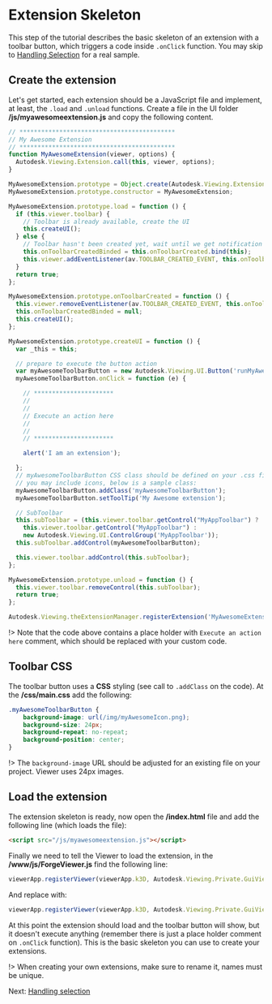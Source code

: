 # Extension Skeleton

This step of the tutorial describes the basic skeleton of an extension with a toolbar button, which triggers a code inside `.onClick` function. You may skip to [Handling Selection](viewer/extensions/selection) for a real sample.

## Create the extension

Let's get started, each extension should be a JavaScript file and implement, at least, the `.load` and `.unload` functions. Create a file in the UI folder **/js/myawesomeextension.js** and copy the following content. 

```javascript
// *******************************************
// My Awesome Extension
// *******************************************
function MyAwesomeExtension(viewer, options) {
  Autodesk.Viewing.Extension.call(this, viewer, options);
}

MyAwesomeExtension.prototype = Object.create(Autodesk.Viewing.Extension.prototype);
MyAwesomeExtension.prototype.constructor = MyAwesomeExtension;

MyAwesomeExtension.prototype.load = function () {
  if (this.viewer.toolbar) {
    // Toolbar is already available, create the UI
    this.createUI();
  } else {
    // Toolbar hasn't been created yet, wait until we get notification of its creation
    this.onToolbarCreatedBinded = this.onToolbarCreated.bind(this);
    this.viewer.addEventListener(av.TOOLBAR_CREATED_EVENT, this.onToolbarCreatedBinded);
  }
  return true;
};

MyAwesomeExtension.prototype.onToolbarCreated = function () {
  this.viewer.removeEventListener(av.TOOLBAR_CREATED_EVENT, this.onToolbarCreatedBinded);
  this.onToolbarCreatedBinded = null;
  this.createUI();
};

MyAwesomeExtension.prototype.createUI = function () {
  var _this = this;

  // prepare to execute the button action
  var myAwesomeToolbarButton = new Autodesk.Viewing.UI.Button('runMyAwesomeCode');
  myAwesomeToolbarButton.onClick = function (e) {

    // **********************
    //
    //
    // Execute an action here
    //
    //
    // **********************

    alert('I am an extension');

  };
  // myAwesomeToolbarButton CSS class should be defined on your .css file
  // you may include icons, below is a sample class:
  myAwesomeToolbarButton.addClass('myAwesomeToolbarButton');
  myAwesomeToolbarButton.setToolTip('My Awesome extension');

  // SubToolbar
  this.subToolbar = (this.viewer.toolbar.getControl("MyAppToolbar") ?
    this.viewer.toolbar.getControl("MyAppToolbar") :
    new Autodesk.Viewing.UI.ControlGroup('MyAppToolbar'));
  this.subToolbar.addControl(myAwesomeToolbarButton);

  this.viewer.toolbar.addControl(this.subToolbar);
};

MyAwesomeExtension.prototype.unload = function () {
  this.viewer.toolbar.removeControl(this.subToolbar);
  return true;
};

Autodesk.Viewing.theExtensionManager.registerExtension('MyAwesomeExtension', MyAwesomeExtension);
```

!> Note that the code above contains a place holder with `Execute an action here` comment, which should be replaced with your custom code.

## Toolbar CSS

The toolbar button uses a **CSS** styling (see call to `.addClass` on the code). At the **/css/main.css** add the following:

```css
.myAwesomeToolbarButton {
    background-image: url(/img/myAwesomeIcon.png);
    background-size: 24px;
    background-repeat: no-repeat;
    background-position: center;
}
```

!> The `background-image` URL should be adjusted for an existing file on your project. Viewer uses 24px images.

## Load the extension

The extension skeleton is ready, now open the **/index.html** file and add the following line (which loads the file):

```html
<script src="/js/myawesomeextension.js"></script>
```

Finally we need to tell the Viewer to load the extension, in the **/www/js/ForgeViewer.js** find the following line:

```javascript
viewerApp.registerViewer(viewerApp.k3D, Autodesk.Viewing.Private.GuiViewer3D);
```

And replace with:

```javascript
viewerApp.registerViewer(viewerApp.k3D, Autodesk.Viewing.Private.GuiViewer3D, { extensions: ['MyAwesomeExtension'] });
```

At this point the extension should load and the toolbar button will show, but it doesn't execute anything (remember there is just a place holder comment on `.onClick` function). This is the basic skeleton you can use to create your extensions. 

!> When creating your own extensions, make sure to rename it, names must be unique. 


Next: [Handling selection](viewer/extensions/selection)

